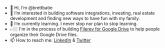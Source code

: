 - 👋 Hi, I’m @brettbatie
- 👀 I’m interested in building software integrations, investing, real estate development and finding new ways to have fun with my family.
- 🌱 I’m currently learning. I never stop nor plan to stop learning.
- 👉🏼 I'm in the process of building [Filerev for Google Drive](https://filerev.com/) to help people organize their Google Drive files.
- 📫 How to reach me: [LinkedIn](https://www.linkedin.com/in/brettbatie) & [Twitter](https://twitter.com/brettbatie)

<!---
brettbatie/brettbatie is a ✨ special ✨ repository because its `README.md` (this file) appears on your GitHub profile.
You can click the Preview link to take a look at your changes.
--->

